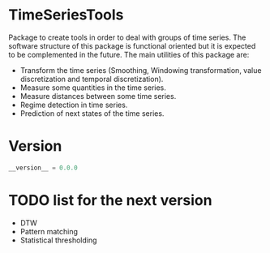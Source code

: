 # TimeSeriesTools
Package to create tools in order to deal with groups of time series. The software structure of this package is functional oriented but it is expected to be complemented in the future. The main utilities of this package are:
* Transform the time series (Smoothing, Windowing transformation, value discretization and temporal discretization).
* Measure some quantities in the time series.
* Measure distances between some time series.
* Regime detection in time series.
* Prediction of next states of the time series.

# Version
```python
__version__ = 0.0.0
```

# TODO list for the next version
* DTW
* Pattern matching
* Statistical thresholding
